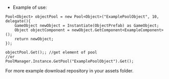 - Example of use:

```
Pool<Object> objectPool = new Pool<Object>("ExamplePoolObject", 10, delegate(){
    GameObject newObject = Instantiate(ObjectPrefab) as GameObject;
    Object objectComponent = newObject.GetComponent<ExampleComponent>();
    return newObject;
});
```
    
```
objectPool.Get();; //get element of pool
//or
PoolManager.Instance.GetPool("ExamplePoolObject").Get();
```


For more example download repository in your assets folder.
